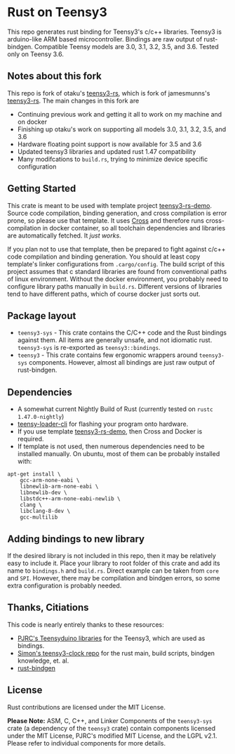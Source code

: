 # Rust on Teensy3
This repo generates rust binding for Teensy3's c/c++ libraries. Teensy3 is arduino-like ARM based microcontroller. Bindings are raw output of rust-bindgen. Compatible Teensy models are 3.0, 3.1, 3.2, 3.5, and 3.6. Tested only on Teensy 3.6. 

## Notes about this fork
This repo is fork of otaku's [teensy3-rs](https://github.com/otaku/teensy3-rs), which is fork of jamesmunns's [teensy3-rs](https://github.com/jamesmunns/teensy3-rs). The main changes in this fork are
* Continuing previous work and getting it all to work on my machine and on docker 
* Finishing up otaku's work on supporting all models 3.0, 3.1, 3.2, 3.5, and 3.6
* Hardware floating point support is now available for 3.5 and 3.6
* Updated teensy3 libraries and updated rust 1.47 compatibility
* Many modifcations to `build.rs`, trying to minimize device specific configuration


## Getting Started
This crate is meant to be used with template project [teensy3-rs-demo](https://github.com/tolvanea/teensy3-rs-demo). Source code compilation, binding generation, and cross compilation is error prone, so please use that template. It uses [Cross](https://github.com/rust-embedded/cross) and therefore runs cross-compilation in docker container, so all toolchain dependencies and libraries are automatically fetched. It *just works*. 

If you plan not to use that template, then be prepared to fight against c/c++ code compilation and binding generation. You should at least copy template's linker configurations from `.cargo/config`. The build script of this project assumes that c standard libraries are found from conventional paths of linux environment. Without the docker environment, you probably need to configure library paths manually in `build.rs`. Different versions of libraries tend to have different paths, which of course docker just sorts out.

## Package layout
* `teensy3-sys` - This crate contains the C/C++ code and the Rust bindings against them. All items are generally unsafe, and not idiomatic rust. `teensy3-sys` is re-exported as `teensy3::bindings`.
* `teensy3` - This crate contains few ergonomic wrappers around `teensy3-sys` components. However, almost all bindings are just raw output of rust-bindgen.

## Dependencies
* A somewhat current Nightly Build of Rust (currently tested on `rustc 1.47.0-nightly`)
* [teensy-loader-cli](https://www.pjrc.com/teensy/loader_cli.html)
  for flashing your program onto hardware.
* If you use template [teensy3-rs-demo](https://github.com/tolvanea/teensy3-rs-demo), then Cross and Docker is required. 
* If template is not used, then numerous dependencies need to be installed manually. On ubuntu, most of them can be probably installed with:
```
apt-get install \
    gcc-arm-none-eabi \
    libnewlib-arm-none-eabi \
    libnewlib-dev \
    libstdc++-arm-none-eabi-newlib \
    clang \
    libclang-8-dev \
    gcc-multilib
```

## Adding bindings to new library
If the desired library is not included in this repo, then it may be relatively easy to include it. Place your library to root folder of this crate and add its name to `bindings.h` and `build.rs`. Direct example can be taken from `core` and `SPI`. However, there may be compilation and bindgen errors, so some extra configuration is probably needed. 


## Thanks, Citiations
This code is nearly entirely thanks to these resources:

* [PJRC's Teensyduino libraries](https://github.com/PaulStoffregen/cores) for the Teensy3, which are used as bindings.
* [Simon's teensy3-clock repo](https://github.com/SimonSapin/teensy-clock) for the rust main, build scripts, bindgen knowledge, et. al.
* [rust-bindgen](https://github.com/servo/rust-bindgen)

## License

Rust contributions are licensed under the MIT License.

**Please Note:** ASM, C, C++, and Linker Components of the `teensy3-sys` crate (a dependency of the `teensy3` crate) contain components licensed under the MIT License, PJRC's modified MIT License, and the LGPL v2.1. Please refer to individual components for more details.
